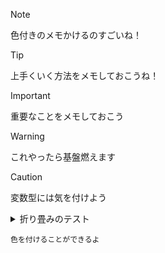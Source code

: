 > [!NOTE]
> 色付きのメモかけるのすごいね！

> [!TIP]
> 上手くいく方法をメモしておこうね！

> [!IMPORTANT]
> 重要なことをメモしておこう

> [!WARNING]
> これやったら基盤燃えます

> [!CAUTION]
> 変数型には気を付けよう

<details>

<summary> 折り畳みのテスト </summary>

### You can add a header

You can add text within a collapsed section. 

You can add an image or a code block, too.

```ruby
   puts "Hello World"
```

</details>

`色を付けることができるよ`

